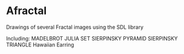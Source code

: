 # Afractal
Drawings of several Fractal images using the SDL library

Including:
MADELBROT
JULIA SET
SIERPINSKY PYRAMID
SIERPINSKY TRIANGLE
Hawaiian Earring
